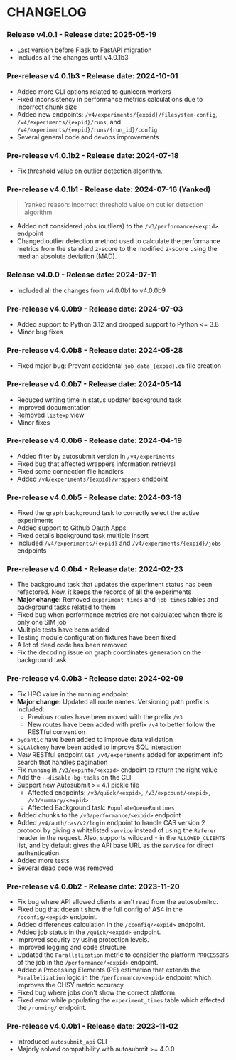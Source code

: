 # CHANGELOG

### Release v4.0.1 - Release date: 2025-05-19

* Last version before Flask to FastAPI migration
* Includes all the changes until v4.0.1b3

### Pre-release v4.0.1b3 - Release date: 2024-10-01

* Added more CLI options related to gunicorn workers
* Fixed inconsistency in performance metrics calculations due to incorrect chunk size
* Added new endpoints: `/v4/experiments/{expid}/filesystem-config`, `/v4/experiments/{expid}/runs`, and `/v4/experiments/{expid}/runs/{run_id}/config`
* Several general code and devops improvements

### Pre-release v4.0.1b2 - Release date: 2024-07-18

* Fix threshold value on outlier detection algorithm.

### Pre-release v4.0.1b1 - Release date: 2024-07-16 (Yanked)

> Yanked reason: Incorrect threshold value on outlier detection algorithm

* Added not considered jobs (outliers) to the `/v3/performance/<expid>` endpoint
* Changed outlier detection method used to calculate the performance metrics from the standard z-score to the modified z-score using the median absolute deviation (MAD).

### Release v4.0.0 - Release date: 2024-07-11

* Included all the changes from v4.0.0b1 to v4.0.0b9

### Pre-release v4.0.0b9 - Release date: 2024-07-03

* Added support to Python 3.12 and dropped support to Python <= 3.8
* Minor bug fixes

### Pre-release v4.0.0b8 - Release date: 2024-05-28

* Fixed major bug: Prevent accidental `job_data_{expid}.db` file creation

### Pre-release v4.0.0b7 - Release date: 2024-05-14

* Reduced writing time in status updater background task
* Improved documentation
* Removed `listexp` view
* Minor fixes

### Pre-release v4.0.0b6 - Release date: 2024-04-19

* Added filter by autosubmit version in `/v4/experiments`
* Fixed bug that affected wrappers information retrieval
* Fixed some connection file handlers
* Added `/v4/experiments/{expid}/wrappers` endpoint

### Pre-release v4.0.0b5 - Release date: 2024-03-18

* Fixed the graph background task to correctly select the active experiments
* Added support to Github Oauth Apps
* Fixed details background task multiple insert
* Included `/v4/experiments/{expid}` and `/v4/experiments/{expid}/jobs` endpoints

### Pre-release v4.0.0b4 - Release date: 2024-02-23

* The background task that updates the experiment status has been refactored. Now, it keeps the records of all the experiments
* **Major change:** Removed `experiment_times` and `job_times` tables and background tasks related to them
* Fixed bug when performance metrics are not calculated when there is only one SIM job
* Multiple tests have been added
* Testing module configuration fixtures have been fixed
* A lot of dead code has been removed
* Fix the decoding issue on graph coordinates generation on the background task

### Pre-release v4.0.0b3 - Release date: 2024-02-09

* Fix HPC value in the running endpoint
* **Major change:** Updated all route names. Versioning path prefix is included:
    * Previous routes have been moved with the prefix `/v3`
    * New routes have been added with prefix `/v4` to better follow the RESTful convention 
* `pydantic` have been added to improve data validation
* `SQLAlchemy` have been added to improve SQL interaction
* *New* RESTful endpoint `GET /v4/experiments` added for experiment info search that handles pagination
* Fix `running` in `/v3/expinfo/<expid>` endpoint to return the right value
* Add the `--disable-bg-tasks` on the CLI 
* Support new Autosubmit >= 4.1 pickle file
    * Affected endpoints: `/v3/quick/<expid>`, `/v3/expcount/<expid>`, `/v3/summary/<expid>`
    * Affected Background task: `PopulateQueueRuntimes`
* Added chunks to the `/v3/performance/<expid>` endpoint
* Added `/v4/auth/cas/v2/login` endpoint to handle CAS version 2 protocol by giving a whitelisted `service` instead of using the `Referer` header in the request. Also, supports wildcard `*` in the `ALLOWED_CLIENTS` list, and by default gives the API base URL as the `service` for direct authentication.
* Added more tests
* Several dead code was removed

### Pre-release v4.0.0b2 - Release date: 2023-11-20

* Fix bug where API allowed clients aren't read from the autosubmitrc.
* Fixed bug that doesn't show the full config of AS4 in the `/cconfig/<expid>` endpoint.
* Added differences calculation in the `/cconfig/<expid>` endpoint.
* Added job status in the `/quick/<expid>` endpoint.
* Improved security by using protection levels.
* Improved logging and code structure.
* Updated the `Parallelization` metric to consider the platform `PROCESSORS` of the job in the `/performance/<expid>` endpoint.
* Added a Processing Elements (PE) estimation that extends the `Parallelization` logic in the `/performance/<expid>` endpoint which improves the CHSY metric accuracy.
* Fixed bug where jobs don't show the correct platform.
* Fixed error while populating the `experiment_times` table which affected the `/running/` endpoint.


### Pre-release v4.0.0b1 - Release date: 2023-11-02

* Introduced `autosubmit_api` CLI
* Majorly solved compatibility with autosubmit >= 4.0.0